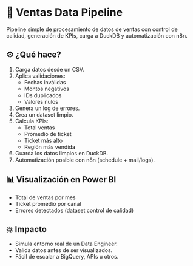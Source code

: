 # 🧼 Ventas Data Pipeline

Pipeline simple de procesamiento de datos de ventas con control de calidad, generación de KPIs, carga a DuckDB y automatización con n8n.

## ⚙️ ¿Qué hace?

1. Carga datos desde un CSV.
2. Aplica validaciones:
   - Fechas inválidas
   - Montos negativos
   - IDs duplicados
   - Valores nulos
3. Genera un log de errores.
4. Crea un dataset limpio.
5. Calcula KPIs:
   - Total ventas
   - Promedio de ticket
   - Ticket más alto
   - Región más vendida
6. Guarda los datos limpios en DuckDB.
7. Automatización posible con n8n (schedule + mail/logs).

## 📊 Visualización en Power BI

- Total de ventas por mes
- Ticket promedio por canal
- Errores detectados (dataset control de calidad)

## 💥 Impacto

- Simula entorno real de un Data Engineer.
- Valida datos antes de ser visualizados.
- Fácil de escalar a BigQuery, APIs u otros.
